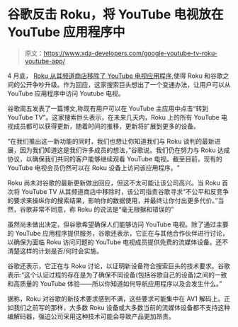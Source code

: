 # 谷歌反击 Roku，将 YouTube 电视放在 YouTube 应用程序中

> 原文：<https://www.xda-developers.com/google-youtube-tv-roku-youtube-app/>

4 月底， [Roku 从其频道商店移除了 YouTube 电视应用程序](https://www.xda-developers.com/roku-removes-the-youtube-tv-app/),使得 Roku 和谷歌之间的公开争吵升级。作为回应，这家搜索巨头想出了一个变通办法，让用户可以从 YouTube 应用程序中访问 Youtube 电视。

谷歌周五发表了一篇博文,称现有用户可以在 YouTube 主应用中点击“转到 YouTube TV”。这家搜索巨头表示，在未来几天内，Roku 上的所有 YouTube 电视成员都可以获得更新，随着时间的推移，更新将扩展到更多的设备。

“在我们推出这一新功能的同时，我们也想让你知道我们与 Roku 谈判的最新进展，因为我们知道这是我们许多成员的想法，”谷歌说。我们仍在努力与 Roku 达成协议，以确保我们共同的客户能够继续观看 YouTube 电视。截至目前，现有的 YouTube 电视会员仍然可以在 Roku 设备上访问该应用程序。"

Roku 尚未对谷歌的最新更新做出回应，但这不太可能让该公司高兴。当 Roku 首次将 YouTube TV 从其频道商店中移除时，该公司指责谷歌寻求“不公平和反竞争的要求来操纵你的搜索结果，影响你的数据使用，并最终让你付出更多代价。”当然，谷歌非常不同意，称 Roku 的说法是“毫无根据和错误的”

虽然尚未做出决定，但谷歌希望确保人们能够访问 YouTube 电视。除了通过主要的 YouTube 应用程序提供服务，谷歌还表示，它正在与其他合作伙伴进行讨论，以确保为面临 Roku 访问问题的 YouTube 电视成员提供免费的流媒体设备。还不清楚这样的计划是否/何时会实施。

谷歌还表示，它正在与 Roku 讨论，以证明新设备符合搜索巨头的技术要求。谷歌表示:“这个认证过程的存在是为了确保不同设备(包括谷歌自己的设备)之间的一致和高质量的 YouTube 体验——所以你知道如何导航应用程序以及会发生什么。”

据称，Roku 对谷歌的新技术要求感到不满，这些要求可能集中在 AV1 解码上。正如我们之前写的那样，大多数 Roku 设备或大多数当前的流媒体设备都不支持这种编解码器，强迫公司采用这种技术可能会导致产品更加昂贵。